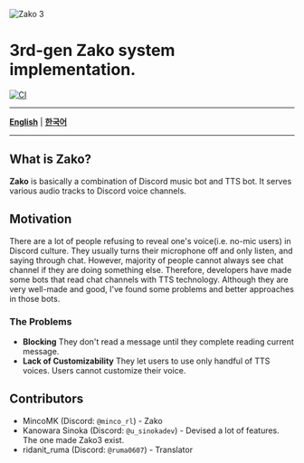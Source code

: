![Zako 3](https://capsule-render.vercel.app/api?type=waving&height=300&color=gradient&text=Zako%203)

# 3rd-gen Zako system implementation.
[![CI](https://github.com/zako-ac/zako3/actions/workflows/ci.yml/badge.svg)](https://github.com/zako-ac/zako3/actions/workflows/ci.yml)

---

[**English**](README.md) | [**한국어**](docs/kr/README.ko.md)

---

## What is Zako?
**Zako** is basically a combination of Discord music bot and TTS bot. It serves various audio tracks to Discord voice channels.

## Motivation
There are a lot of people refusing to reveal one's voice(i.e. no-mic users) in Discord culture. They usually turns their microphone off and only listen, and saying through chat. However, majority of people cannot always see chat channel if they are doing something else. Therefore, developers have made some bots that read chat channels with TTS technology. Although they are very well-made and good, I've found some problems and better approaches in those bots.
### The Problems
- **Blocking** They don't read a message until they complete reading current message.
- **Lack of Customizability** They let users to use only handful of TTS voices. Users cannot customize their voice.

## Contributors
- MincoMK (Discord: `@minco_rl`) - Zako
- Kanowara Sinoka (Discord: `@u_sinokadev`) - Devised a lot of features. The one made Zako3 exist.
- ridanit_ruma (Discord: `@ruma0607`) - Translator
